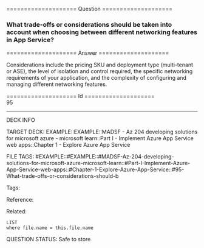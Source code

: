 ==================== Question ====================  

### What trade-offs or considerations should be taken into account when choosing between different networking features in App Service?  

==================== Answer ====================  

Considerations include the pricing SKU and deployment type (multi-tenant or ASE), the level of isolation and control required, the specific networking requirements of your application, and the complexity of configuring and managing different networking features.

==================== Id ====================  
95

---

DECK INFO

TARGET DECK: EXAMPLE::EXAMPLE::MADSF - Az 204 developing solutions for microsoft azure - microsoft learn::Part I - Implement Azure App Service web apps::Chapter 1 - Explore Azure App Service

FILE TAGS: #EXAMPLE::#EXAMPLE::#MADSF-Az-204-developing-solutions-for-microsoft-azure-microsoft-learn::#Part-I-Implement-Azure-App-Service-web-apps::#Chapter-1-Explore-Azure-App-Service::#95-What-trade-offs-or-considerations-should-b

Tags:

Reference:

Related:

```dataview
LIST
where file.name = this.file.name
```
QUESTION STATUS: Safe to store

